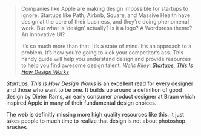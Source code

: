 <!--
layout: post
title: Startups, This Is How Design Works
category: linked
resource: http://www.startupsthisishowdesignworks.com/
-->

> Companies like Apple are making design impossible for startups to ignore. Startups like Path,
> Airbnb, Square, and Massive Health have design at the core of their business, and they're
> doing phenomenal work. But what is ‘design’ actually? Is it a logo? A Wordpress theme? An
> innovative UI?
>
> It’s so much more than that. It’s a state of mind. It’s an approach to
> a problem. It’s how you’re going to kick your competitor’s ass. This handy guide will help
> you understand design and provide resources to help you find awesome design talent.
> <cite>Wells Riley: <a href="http://startupsthisishowdesignworks.com">Startups, This Is How Design Works</a></cite>

*Startups, This Is How Design Works* is an excellent read for every designer and those
who want to be one. It builds up around a definition of good design by Dieter Rams, an early consumer
product designer at Braun which inspired Apple in many of their fundamental design choices.

The web is definitly missing more high quality resources like this.
It just takes people to much time to realize that design is not about photoshop brushes.
